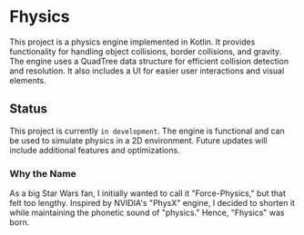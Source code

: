 # Fhysics

This project is a physics engine implemented in Kotlin. It provides functionality for handling object collisions, border collisions, and gravity. The engine uses a QuadTree data structure for efficient collision detection and resolution. It also includes a UI for easier user interactions and visual elements.

## Status

This project is currently `in development`. The engine is functional and can be used to simulate physics in a 2D environment. Future updates will include additional features and optimizations.

### Why the Name

As a big Star Wars fan, I initially wanted to call it "Force-Physics," but that felt too lengthy. Inspired by NVIDIA's "PhysX" engine, I decided to shorten it while maintaining the phonetic sound of "physics." Hence, "Fhysics" was born.
